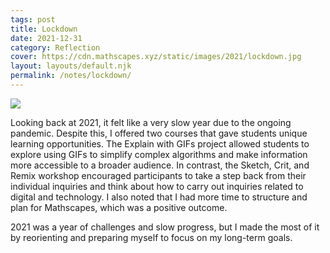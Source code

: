 ```yaml
---
tags: post
title: Lockdown
date: 2021-12-31
category: Reflection
cover: https://cdn.mathscapes.xyz/static/images/2021/lockdown.jpg
layout: layouts/default.njk
permalink: /notes/lockdown/
--- 
```


<img src="https://cdn.mathscapes.xyz/static/images/2021/lockdown.jpg"/>

Looking back at 2021, it felt like a very slow year due to the ongoing pandemic. Despite this, I offered two courses that gave students unique learning opportunities. The Explain with GIFs project allowed students to explore using GIFs to simplify complex algorithms and make information more accessible to a broader audience. In contrast, the Sketch, Crit, and Remix workshop encouraged participants to take a step back from their individual inquiries and think about how to carry out inquiries related to digital and technology. I also noted that I had more time to structure and plan for Mathscapes, which was a positive outcome.

2021 was a year of challenges and slow progress, but I made the most of it by reorienting and preparing myself to focus on my long-term goals.